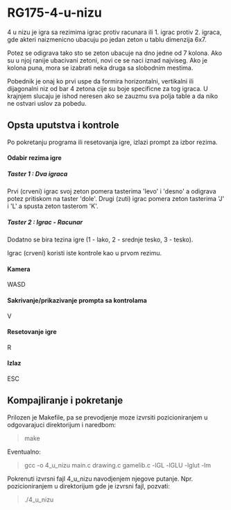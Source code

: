 # RG175-4-u-nizu

4 u nizu je igra sa rezimima igrac protiv racunara ili 1. igrac protiv 2. igraca, gde
akteri naizmenicno ubacuju po jedan zeton u tablu dimenzija 6x7. 

Potez se odigrava tako sto se zeton ubacuje na dno jedne od 7 kolona.
Ako su u njoj ranije ubacivani zetoni, novi ce se naci iznad najviseg.
Ako je kolona puna, mora se izabrati neka druga sa slobodnim mestima. 

Pobednik je onaj ko prvi uspe da formira horizontalni, vertikalni ili dijagonalni niz
od bar 4 zetona cije su boje specificne za tog igraca. U krajnjem slucaju je ishod
neresen ako se zauzmu sva polja table a da niko ne ostvari uslov za pobedu.

## Opsta uputstva i kontrole

Po pokretanju programa ili resetovanja igre, izlazi prompt za izbor rezima.

#### Odabir rezima igre

##### Taster 1 : Dva igraca
Prvi (crveni) igrac svoj zeton pomera tasterima 'levo' i 'desno' a odigrava potez pritiskom na taster 'dole'.
Drugi (zuti) igrac pomera zeton tasterima 'J' i 'L' a spusta zeton tasterom 'K'.

##### Taster 2 : Igrac - Racunar
Dodatno se bira tezina igre (1 - lako, 2 - srednje tesko, 3 - tesko).

Igrac (crveni) koristi iste kontrole kao u prvom rezimu.

#### Kamera
WASD

#### Sakrivanje/prikazivanje prompta sa kontrolama
V

#### Resetovanje igre
R

#### Izlaz
ESC

## Kompajliranje i pokretanje

Prilozen je Makefile, pa se prevodjenje moze izvrsiti pozicioniranjem u odgovarajuci
direktorijum i naredbom:

> make

Eventualno:

> gcc -o 4_u_nizu main.c drawing.c gamelib.c -lGL -lGLU -lglut -lm

Pokrenuti izvrsni fajl 4_u_nizu navodjenjem njegove putanje. Npr. pozicioniranjem u direktorijum gde je izvrsni fajl, pozvati:

> ./4_u_nizu
